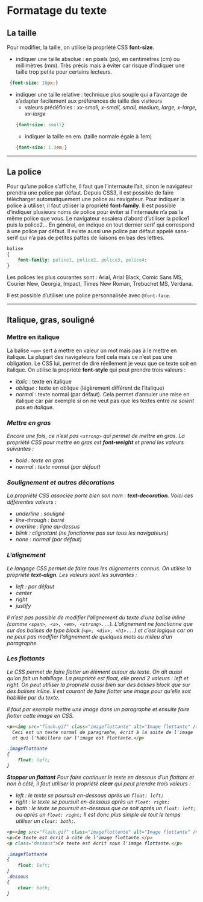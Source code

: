 # Formatage du texte

## La taille

Pour modifier, la taille, on utilise la propriété CSS **font-size**.
- indiquer une taille absolue : en pixels (px), en centimètres (cm) ou millimètres (mm). Très précis mais à éviter car risque d’indiquer une taille trop petite pour certains lecteurs.
```css
 {font-size: 16px;}
```
- indiquer une taille relative : technique plus souple qui a l’avantage de s’adapter facilement aux préférences de taille des visiteurs
    - valeurs prédéfinies : *xx-small, x-small, small, medium, large, x-large, xx-large*
    ```css
    {font-size: small}
    ```
    - indiquer la taille en em. (taille normale égale à 1em)
    ```css
    {font-size: 1.3em;}
    ```

----

## La police
Pour qu’une police s’affiche, il faut que l’internaute l’ait, sinon le navigateur prendra une police par défaut. Depuis CSS3, il est possible de faire télécharger automatiquement une police au navigateur.
Pour indiquer la police à utiliser, il faut utiliser la propriété **font-family**. Il est possible d’indiquer plusieurs noms de police pour éviter si l’internaute n’a pas la même police que vous. Le navigateur essaiera d’abord d’utiliser la police1 puis la police2…
En général, on indique en tout dernier serif qui correspond à une police par défaut. Il existe aussi une police par défaut appelé sans-serif qui n’a pas de petites pattes de liaisons en bas des lettres.
```css
balise
{
    font-family: police1, police2, police3, police4;
}
```

Les polices les plus courantes sont : Arial, Arial Black, Comic Sans MS, Courier New, Georgia, Impact, Times New Roman, Trebuchet MS, Verdana.

Il est possible d’utiliser une police personnalisée avec `@font-face`.

----

## Italique, gras, souligné

### Mettre en italique
La balise `<em>` sert à mettre en valeur un mot mais pas à le mettre en italique. La plupart des navigateurs font cela mais ce n’est pas une obligation.
Le CSS lui, permet de dire réellement je veux que ce texte soit en italique.
On utilise la propriété **font-style** qui peut prendre trois valeurs :
- *italic* : texte en italique
- *oblique* : texte en oblique (légèrement différent de l’italique)
- *normal* : texte normal (par défaut). Cela permet d’annuler une mise en italique car par exemple si on ne veut pas que les textes entre <em> ne soient pas en italique.

### Mettre en gras
Encore une fois, ce n’est pas `<strong>` qui permet de mettre en gras.
La propriété CSS pour mettre en gras est **font-weight** et prend les valeurs suivantes :
- *bold* : texte en gras
- *normal* : texte normal (par défaut)

### Soulignement et autres décorations
La propriété CSS associée porte bien son nom : **text-decoration**. Voici ces différentes valeurs :
- *underline* : souligné
- *line-through* : barré
- *overline* : ligne au-dessus
- *blink* : clignotant (ne fonctionne pas sur tous les navigateurs)
- *none* : normal (par défaut)

### L’alignement
Le langage CSS permet de faire tous les alignements connus. On utilise la propriété **text-align**. Les valeurs sont les suivantes :
- *left* : par défaut
- *center*
- *right*
- *justify*

Il n’est pas possible de modifier l’alignement du texte d’une balise inline (comme `<span>, <a>, <em>, <strong>...`). L’alignement ne fonctionne que sur des balises de type block (`<p>, <div>, <h1>...`) et c’est logique car on ne peut pas modifier l’alignement de quelques mots au milieu d’un paragraphe.

### Les flottants
Le CSS permet de faire flotter un élément autour du texte. On dit aussi qu’on fait un habillage. La propriété est float, elle prend 2 valeurs : *left* et *right*.
On peut utiliser la propriété aussi bien sur des balises block que sur des balises inline. Il est courant de faire flotter une image pour qu’elle soit habillée par du texte.

Il faut par exemple mettre une image dans un paragraphe et ensuite faire flotter cette image en CSS.
```html
<p><img src="flash.gif" class="imageflottante" alt="Image flottante" />
  Ceci est un texte normal de paragraphe, écrit à la suite de l'image
  et qui l'habillera car l'image est flottante.</p>
```
```css
.imageflottante
{
    float: left;
}
```

**Stopper un flottant**
Pour faire continuer le texte en dessous d’un flottant et non à côté, il faut utiliser la propriété **clear** qui peut prendre trois valeurs :
- *left* : le texte se poursuit en-dessous après un `float: left;`
- *right* : le texte se poursuit en-dessous après un `float: right;`
- *both* : le texte se poursuit en-dessous que ce soit après un `float: left;` ou après un `float: right;`
Il est donc plus simple de tout le temps utiliser un `clear: both;`.

```html
<p><img src="flash.gif" class="imageflottante" alt="Image flottante" /></p>
<p>Ce texte est écrit à côté de l'image flottante.</p>
<p class="dessous">Ce texte est écrit sous l'image flottante.</p>
```
```css
.imageflottante
{
    float: left;
}
.dessous
{
    clear: both;
}
```
